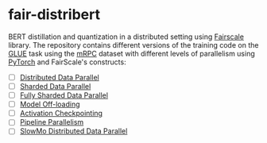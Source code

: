 # fair-distribert
BERT distillation and quantization in a distributed setting using [Fairscale](https://fairscale.readthedocs.io/) library.
The repository contains different versions of the training code on the [GLUE](https://gluebenchmark.com) task using the [mRPC](https://paperswithcode.com/dataset/mrpc) dataset with different levels of parallelism using [PyTorch](https://pytorch.org/docs/stable/distributed.html) and FairScale's constructs:
- [ ] [Distributed Data Parallel](https://pytorch.org/tutorials/intermediate/ddp_tutorial.html)
- [ ] [Sharded Data Parallel](https://fairscale.readthedocs.io/en/stable/api/nn/sharded_ddp.html)
- [ ] [Fully Sharded Data Parallel](https://fairscale.readthedocs.io/en/stable/api/nn/fsdp.html)
- [ ] [Model Off-loading](https://fairscale.readthedocs.io/en/stable/api/experimental/nn/offload_model.html)
- [ ] [Activation Checkpointing](https://fairscale.readthedocs.io/en/stable/api/nn/checkpoint/checkpoint_activations.html)
- [ ] [Pipeline Parallelism](https://fairscale.readthedocs.io/en/stable/api/nn/pipe.html)
- [ ] [SlowMo Distributed Data Parallel](https://fairscale.readthedocs.io/en/stable/api/experimental/nn/slowmo_ddp.html)
